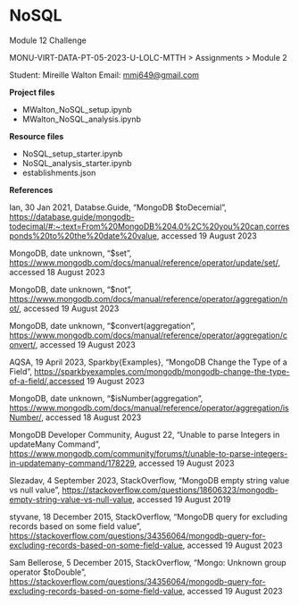 # NoSQL
Module 12 Challenge

MONU-VIRT-DATA-PT-05-2023-U-LOLC-MTTH > Assignments > Module 2

Student:  Mireille Walton 
Email: mmj649@gmail.com

**Project files**
-  MWalton_NoSQL_setup.ipynb
-  MWalton_NoSQL_analysis.ipynb

**Resource files**
-  NoSQL_setup_starter.ipynb
-  NoSQL_analysis_starter.ipynb
-  establishments.json

**References**

Ian, 30 Jan 2021, Databse.Guide, “MongoDB $toDecemial”, https://database.guide/mongodb-todecimal/#:~:text=From%20MongoDB%204.0%2C%20you%20can,corresponds%20to%20the%20date%20value, accessed 19 August 2023

MongoDB, date unknown, “$set”, https://www.mongodb.com/docs/manual/reference/operator/update/set/, accessed 18 August 2023

MongoDB, date unknown, “$not”, https://www.mongodb.com/docs/manual/reference/operator/aggregation/not/, accessed 19 August 2023

MongoDB, date unknown, “$convert(aggregation”, https://www.mongodb.com/docs/manual/reference/operator/aggregation/convert/, accessed 19 August 2023

AQSA, 19 April 2023, Sparkby{Examples}, “MongoDB Change the Type of a Field”, https://sparkbyexamples.com/mongodb/mongodb-change-the-type-of-a-field/,accessed 19 August 2023

MongoDB, date unknown, “$isNumber(aggregation”, https://www.mongodb.com/docs/manual/reference/operator/aggregation/isNumber/, accessed 18 August 2023

MongoDB Developer Community, August 22, “Unable to parse Integers in updateMany Command”, https://www.mongodb.com/community/forums/t/unable-to-parse-integers-in-updatemany-command/178229, accessed 19 August 2023

Slezadav, 4 September 2023, StackOverflow, “MongoDB empty string value vs null value”, https://stackoverflow.com/questions/18606323/mongodb-empty-string-value-vs-null-value, accessed 19 August 2019

styvane, 18 December 2015, StackOverflow, “MongoDB query for excluding records based on some field value”, https://stackoverflow.com/questions/34356064/mongodb-query-for-excluding-records-based-on-some-field-value, accessed 19 August 2023

Sam Bellerose, 5 December 2015, StackOverflow, “Mongo: Unknown group operator $toDouble”, https://stackoverflow.com/questions/34356064/mongodb-query-for-excluding-records-based-on-some-field-value, accessed 19 August 2023



